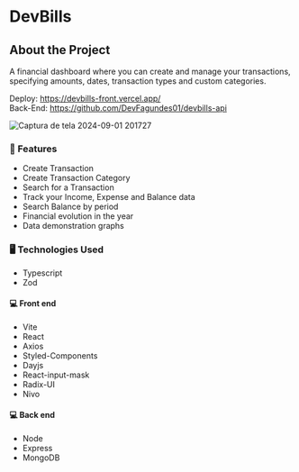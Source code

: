 # DevBills

## About the Project
A financial dashboard where you can create and manage your transactions, specifying amounts, dates, transaction types and custom categories.

Deploy: https://devbills-front.vercel.app/ <br> Back-End: https://github.com/DevFagundes01/devbills-api

![Captura de tela 2024-09-01 201727](https://github.com/user-attachments/assets/7dbc60a2-a031-4e73-bd78-e3df4f6acdaf)

### 🔧 Features

* Create Transaction
* Create Transaction Category
* Search for a Transaction
* Track your Income, Expense and Balance data
* Search Balance by period
* Financial evolution in the year
* Data demonstration graphs

### 🖥 Technologies Used 

* Typescript
* Zod

#### 💻 Front end 
* Vite
* React
* Axios
* Styled-Components
* Dayjs
* React-input-mask
* Radix-UI
* Nivo

#### 💻 Back end
* Node
* Express
* MongoDB
